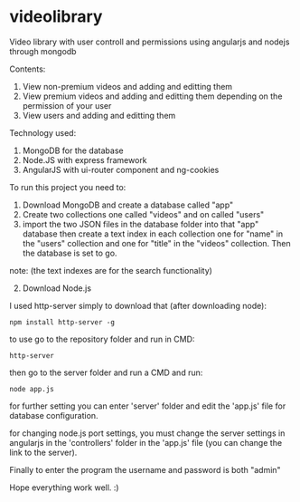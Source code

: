 # videolibrary
Video library with user controll and permissions using angularjs and nodejs through mongodb

Contents:
  1. View non-premium videos and adding and editting them
  2. View premium videos and adding and editting them depending on the permission of your user
  3. View users and adding and editting them

Technology used:
  1. MongoDB for the database
  2. Node.JS with express framework
  3. AngularJS with ui-router component and ng-cookies

To run this project you need to:
  1. Download MongoDB and create a database called "app"
  2. Create two collections one called "videos" and on called "users"
  3. import the two JSON files in the database folder into that "app" database then create a text index in each collection one for "name" in the "users" collection and one for "title" in the "videos" collection. Then the database is set to go.
  
  note: (the text indexes are for the search functionality)
  
  2. Download Node.js
  

I used http-server simply to download that (after downloading node):

```
npm install http-server -g
```
to use go to the repository folder and run in CMD:

```
http-server
```

then go to the server folder and run a CMD and run:

```
node app.js
```

for further setting you can enter 'server' folder and edit the 'app.js' file for database configuration.

for changing node.js port settings, you must change the server settings in angularjs in the 'controllers' folder in the 'app.js' file
(you can change the link to the server).

Finally to enter the program the username and password is both "admin"

Hope everything work well. :)
